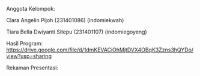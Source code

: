 Anggota Kelompok:

Clara Angelin Pijoh (231401086) (indomiekwah)

Tiara Bella Dwiyanti Sitepu (231401107) (indomiegoyeng)

Hasil Program:
https://drive.google.com/file/d/1dmKEVACiOhMjtDVX4OBqK3Zzns3hQYDo/view?usp=sharing

Rekaman Presentasi:
